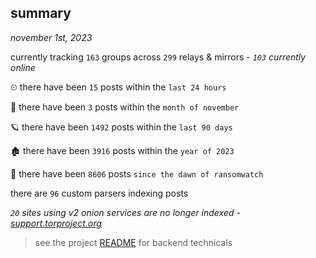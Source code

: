 
## summary
_november 1st, 2023_

currently tracking `163` groups across `299` relays & mirrors - _`103` currently online_

⏲ there have been `15` posts within the `last 24 hours`

🦈 there have been `3` posts within the `month of november`

🪐 there have been `1492` posts within the `last 90 days`

🏚 there have been `3916` posts within the `year of 2023`

🦕 there have been `8606` posts `since the dawn of ransomwatch`

there are `96` custom parsers indexing posts

_`20` sites using v2 onion services are no longer indexed - [support.torproject.org](https://support.torproject.org/onionservices/v2-deprecation/)_

> see the project [README](https://github.com/joshhighet/ransomwatch#ransomwatch--) for backend technicals
